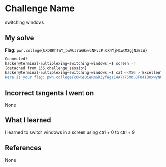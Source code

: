# Challenge Name
switching windows

## My solve
**Flag:** `pwn.college{UXD8KhTnY_bwVUJra6HxwcNFvcP.QX4YjM1wCM2gjNzEzW}`

```bash
Connected!
hacker@terminal-multiplexing~switching-windows:~$ screen -r
[detached from 135.challenge_session]
hacker@terminal-multiplexing~switching-windows:~$ cat <<MSG > Excellent work! You found window 0! >
Here is your flag: pwn.college{c6wGzOieRmGRZyfWgz14A7m75Mn.0FO4IDOxwyN0gjNzEzW}
```
## Incorrect tangents I went on
None

## What I learned
I learned to switch windows in a screen using ctrl + 0 to ctrl + 9

## References 
None
